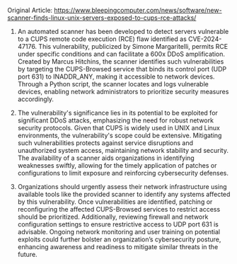 Original Article: https://www.bleepingcomputer.com/news/software/new-scanner-finds-linux-unix-servers-exposed-to-cups-rce-attacks/

1) An automated scanner has been developed to detect servers vulnerable to a CUPS remote code execution (RCE) flaw identified as CVE-2024-47176. This vulnerability, publicized by Simone Margaritelli, permits RCE under specific conditions and can facilitate a 600x DDoS amplification. Created by Marcus Hitchins, the scanner identifies such vulnerabilities by targeting the CUPS-Browsed service that binds its control port (UDP port 631) to INADDR_ANY, making it accessible to network devices. Through a Python script, the scanner locates and logs vulnerable devices, enabling network administrators to prioritize security measures accordingly.

2) The vulnerability's significance lies in its potential to be exploited for significant DDoS attacks, emphasizing the need for robust network security protocols. Given that CUPS is widely used in UNIX and Linux environments, the vulnerability's scope could be extensive. Mitigating such vulnerabilities protects against service disruptions and unauthorized system access, maintaining network stability and security. The availability of a scanner aids organizations in identifying weaknesses swiftly, allowing for the timely application of patches or configurations to limit exposure and reinforcing cybersecurity defenses.

3) Organizations should urgently assess their network infrastructure using available tools like the provided scanner to identify any systems affected by this vulnerability. Once vulnerabilities are identified, patching or reconfiguring the affected CUPS-Browsed services to restrict access should be prioritized. Additionally, reviewing firewall and network configuration settings to ensure restrictive access to UDP port 631 is advisable. Ongoing network monitoring and user training on potential exploits could further bolster an organization’s cybersecurity posture, enhancing awareness and readiness to mitigate similar threats in the future.